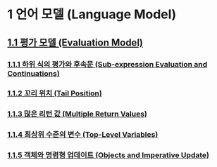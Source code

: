 # 1 언어 모델 (Language Model)

## [1.1 평가 모델 (Evaluation Model)](evaluation-model.md)

<h3><a href="evaluation-model.html#sub-expression">1.1.1 하위 식의 평가와 후속문 (Sub-expression Evaluation and Continuations)</a></h3>

<h3><a href="evaluation-model.html#tail-position">1.1.2 꼬리 위치 (Tail Position)</a></h3>

<h3><a href="evaluation-model.html#multiple-return">1.1.3 많은 리턴 값 (Multiple Return Values)</a></h3>

<h3><a href="evaluation-model.html#top-level">1.1.4 최상위 수준의 변수 (Top-Level Variables)</a></h3>

<h3><a href="evaluation-model.html#object-imperative">1.1.5 객체와 명령형 업데이트 (Objects and Imperative Update)</a></h3>
